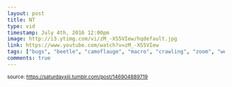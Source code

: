 ```yaml
---
layout: post
title: NT
type: vid
timestamp: July 4th, 2016 12:00pm
image: http://i3.ytimg.com/vi/zM_-XS5VIew/hqdefault.jpg
link: https://www.youtube.com/watch?v=zM_-XS5VIew
tags: ["bugs", "beetle", "camoflauge", "macro", "crawling", "zoom", "weevil", "insect", "photography"]
comments: true
---
```

  
<small>source: https://saturdayxiii.tumblr.com/post/146904889719</small>